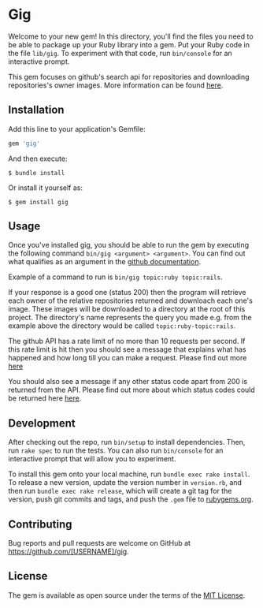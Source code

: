 # Gig

Welcome to your new gem! In this directory, you'll find the files you need to be able to package up your Ruby library into a gem. Put your Ruby code in the file `lib/gig`. To experiment with that code, run `bin/console` for an interactive prompt.

This gem focuses on github's search api for repositories and downloading repositories's owner images. More information can be found [here](https://docs.github.com/en/free-pro-team@latest/rest/reference/search#search-repositories).

## Installation

Add this line to your application's Gemfile:

```ruby
gem 'gig'
```

And then execute:

    $ bundle install

Or install it yourself as:

    $ gem install gig

## Usage

Once you've installed gig, you should be able to run the gem by executing the following command `bin/gig <argument> <argument>`. You can find out what qualifies as an argument in the [github documentation](https://docs.github.com/en/free-pro-team@latest/rest/reference/search#search-repositories).

Example of a command to run is `bin/gig topic:ruby topic:rails`.

If your response is a good one (status 200) then the program will retrieve each owner of the relative repositories returned and downloach each one's image. These images will be downloaded to
a directory at the root of this project. The directory's name represents the query you made e.g. from the example above the directory would be called `topic:ruby-topic:rails`.

The github API has a rate limit of no more than 10 requests per second. If this rate limit is hit then you should see a message that explains what has happened and how long till you can make a request. Please find out more [here](https://docs.github.com/en/free-pro-team@latest/rest/reference/search#rate-limit)

You should also see a message if any other status code apart from 200 is returned from the API. Please find out more about which status codes could be returned here [here](https://docs.github.com/en/free-pro-team@latest/rest/reference/search#search-repositories).

## Development

After checking out the repo, run `bin/setup` to install dependencies. Then, run `rake spec` to run the tests. You can also run `bin/console` for an interactive prompt that will allow you to experiment.

To install this gem onto your local machine, run `bundle exec rake install`. To release a new version, update the version number in `version.rb`, and then run `bundle exec rake release`, which will create a git tag for the version, push git commits and tags, and push the `.gem` file to [rubygems.org](https://rubygems.org).

## Contributing

Bug reports and pull requests are welcome on GitHub at https://github.com/[USERNAME]/gig.


## License

The gem is available as open source under the terms of the [MIT License](https://opensource.org/licenses/MIT).

